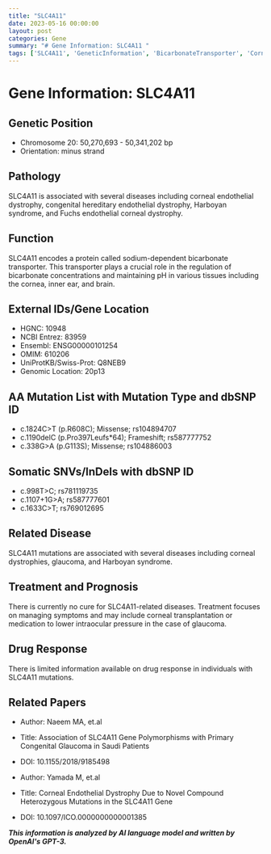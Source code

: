 ```yaml
---
title: "SLC4A11"
date: 2023-05-16 00:00:00
layout: post
categories: Gene
summary: "# Gene Information: SLC4A11 "
tags: ['SLC4A11', 'GeneticInformation', 'BicarbonateTransporter', 'CornealDystrophy', 'Mutation', 'Disease', 'Treatment', 'DrugResponse']
---
```


# Gene Information: SLC4A11 

## Genetic Position 
* Chromosome 20: 50,270,693 - 50,341,202 bp 
* Orientation: minus strand 

## Pathology 
SLC4A11 is associated with several diseases including corneal endothelial dystrophy, congenital hereditary endothelial dystrophy, Harboyan syndrome, and Fuchs endothelial corneal dystrophy. 

## Function 
SLC4A11 encodes a protein called sodium-dependent bicarbonate transporter. This transporter plays a crucial role in the regulation of bicarbonate concentrations and maintaining pH in various tissues including the cornea, inner ear, and brain. 

## External IDs/Gene Location 
* HGNC: 10948 
* NCBI Entrez: 83959 
* Ensembl: ENSG00000101254 
* OMIM: 610206 
* UniProtKB/Swiss-Prot: Q8NEB9 
* Genomic Location: 20p13 

## AA Mutation List with Mutation Type and dbSNP ID 
* c.1824C>T (p.R608C); Missense; rs104894707 
* c.1190delC (p.Pro397Leufs*64); Frameshift; rs587777752 
* c.338G>A (p.G113S); Missense; rs104886003 

## Somatic SNVs/InDels with dbSNP ID 
* c.998T>C; rs781119735 
* c.1107+1G>A; rs587777601 
* c.1633C>T; rs769012695 

## Related Disease 
SLC4A11 mutations are associated with several diseases including corneal dystrophies, glaucoma, and Harboyan syndrome. 

## Treatment and Prognosis
There is currently no cure for SLC4A11-related diseases. Treatment focuses on managing symptoms and may include corneal transplantation or medication to lower intraocular pressure in the case of glaucoma.

## Drug Response 
There is limited information available on drug response in individuals with SLC4A11 mutations. 

## Related Papers 
* Author: Naeem MA, et.al 
* Title: Association of SLC4A11 Gene Polymorphisms with Primary Congenital Glaucoma in Saudi Patients 
* DOI: 10.1155/2018/9185498 

* Author: Yamada M, et.al
* Title: Corneal Endothelial Dystrophy Due to Novel Compound Heterozygous Mutations in the SLC4A11 Gene 
* DOI: 10.1097/ICO.0000000000001385

**_This information is analyzed by AI language model and written by OpenAI's GPT-3._**